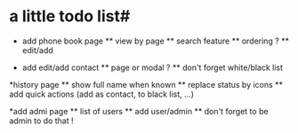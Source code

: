 # a little todo list#

* add phone book page
** view by page
** search feature
** ordering ?
** edit/add

* add edit/add contact
** page or modal ?
** don't forget white/black list

*history page
** show full name when known
** replace status by icons
** add quick actions (add as contact, to black list, ...)

*add admi page
** list of users
** add user/admin
** don't forget to be admin to do that !


